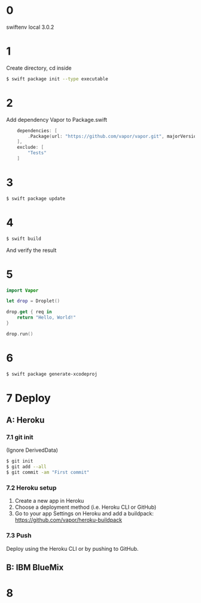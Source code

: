 # 0
swiftenv local 3.0.2

# 1
Create directory, cd inside
```bash
$ swift package init --type executable
```

# 2
Add dependency Vapor to Package.swift
```swift
    dependencies: [
        .Package(url: "https://github.com/vapor/vapor.git", majorVersion: 1, minor: 3)
    ],
    exclude: [
        "Tests"
    ]
```

# 3
```bash
$ swift package update
```

# 4
```swift
$ swift build
```
And verify the result

# 5
```swift
import Vapor

let drop = Droplet()

drop.get { req in
    return "Hello, World!"
}

drop.run()
```

# 6
```bash
$ swift package generate-xcodeproj
```

# 7 Deploy

## A: Heroku

### 7.1 git init 
(Ignore DerivedData)
```bash
$ git init
$ git add --all
$ git commit -am "First commit"
```

### 7.2 Heroku setup
1. Create a new app in Heroku
2. Choose a deployment method (i.e. Heroku CLI or GitHub) 
3. Go to your app Settings on Heroku and add a buildpack: https://github.com/vapor/heroku-buildpack

### 7.3 Push
Deploy using the Heroku CLI or by pushing to GitHub.

## B: IBM BlueMix

# 8
